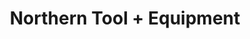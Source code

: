 ---
title: "Northern Tool + Equipment"
url: /boiling-springs/northern-tool-equipment/
shop: hardware
---